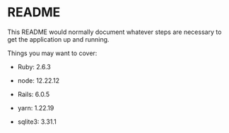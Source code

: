 # README

This README would normally document whatever steps are necessary to get the
application up and running.

Things you may want to cover:

* Ruby: 2.6.3

* node: 12.22.12

* Rails: 6.0.5

* yarn: 1.22.19

* sqlite3: 3.31.1

